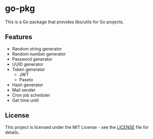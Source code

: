 # go-pkg

This is a Go package that provides libs/utils for Go projects.

## Features

- Random string generator
- Random number generator
- Password generator
- UUID generator
- Token generator
  - JWT
  - Paseto
- Hash generator
- Mail sender
- Cron job scheduler
- Get time until

## License

This project is licensed under the MIT License - see the [LICENSE](./LICENSE) file for details.
